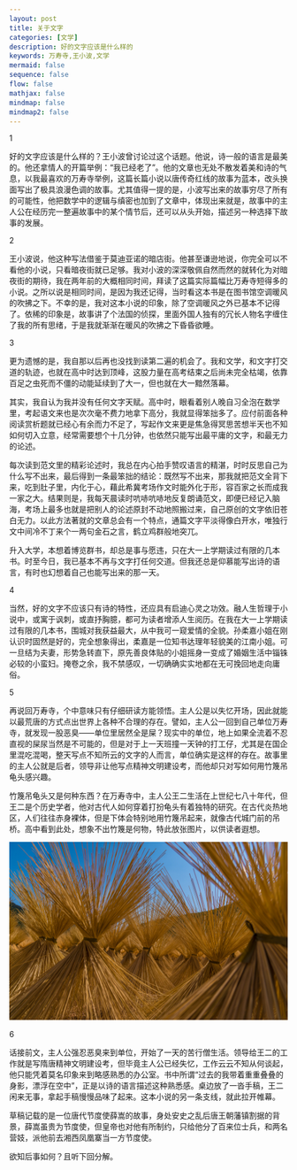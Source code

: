 ```yaml
---
layout: post
title: 关于文字
categories: [文学]
description: 好的文字应该是什么样的
keywords: 万寿寺,王小波,文学
mermaid: false
sequence: false
flow: false
mathjax: false
mindmap: false
mindmap2: false
---
```




1

好的文字应该是什么样的？王小波曾讨论过这个话题。他说，诗一般的语言是最美的。他还拿情人的开篇举例：“我已经老了”。他的文章也无处不散发着美和诗的气息，以我最喜欢的万寿寺举例，这篇长篇小说以唐传奇红线的故事为蓝本，改头换面写出了极具浪漫色调的故事。尤其值得一提的是，小波写出来的故事穷尽了所有的可能性，他把数学中的逻辑与缜密也加到了文章中，体现出来就是，故事中的主人公在经历完一整遍故事中的某个情节后，还可以从头开始，描述另一种选择下故事的发展。

2

王小波说，他这种写法借鉴于莫迪亚诺的暗店街。他甚至谦逊地说，你完全可以不看他的小说，只看暗夜街就已足够。我对小波的深深敬佩自然而然的就转化为对暗夜街的期待，我在两年前的大概相同时间，拜读了这篇实际篇幅比万寿寺短得多的小说。之所以说是相同时间，是因为我还记得，当时看这本书是在图书馆空调暖风的吹拂之下。不幸的是，我对这本小说的印象，除了空调暖风之外已基本不记得了。依稀的印象是，故事讲了个法国的侦探，里面外国人独有的冗长人物名字缠住了我的所有思绪，于是我就渐渐在暖风的吹拂之下昏昏欲睡。

3

更为遗憾的是，我自那以后再也没找到读第二遍的机会了。我和文学，和文字打交道的轨迹，也就在高中时达到顶峰，这股力量在高考结束之后尚未完全枯竭，依靠百足之虫死而不僵的动能延续到了大一，但也就在大一黯然落幕。

其实，我自认为我并没有任何文字天赋。高中时，眼看着别人晚自习全泡在数学里，考起语文来也是次次毫不费力地拿下高分，我就显得笨拙多了。应付前面各种阅读赏析题就已经心有余而力不足了，写起作文来更是焦急得冥思苦想半天也不知如何切入立意，经常需要想个十几分钟，也依然只能写出最平庸的文字，和最无力的论述。

每次读到范文里的精彩论述时，我总在内心拍手赞叹语言的精湛，时时反思自己为什么写不出来，最后得到一条最笨拙的结论：既然写不出来，那我就把范文全背下来，吃到肚子里，内化于心，藉此希冀考场作文时能外化于形，容百家之长而成我一家之大。结果则是，我每天晨读时吭哧吭哧地反复朗诵范文，即便已经记入脑海，考场上最多也就是把别人的论述原封不动地照搬过来，自己原创的文字依旧苍白无力。以此方法著就的文章总会有一个特点，通篇文字平淡得像白开水，唯独行文中间冷不丁来个一两句金石之言，鹤立鸡群般地突兀。

升入大学，本想着博览群书，却总是事与愿违，只在大一上学期读过有限的几本书。时至今日，我已基本不再与文字打任何交道。但我还总是仰慕能写出诗的语言，有时也幻想着自己也能写出来的那一天。

4

当然，好的文字不应该只有诗的特性，还应具有启迪心灵之功效。融人生哲理于小说中，或寓于讽刺，或直抒胸臆，都可为读者增添人生阅历。在我在大一上学期读过有限的几本书，围城对我获益最大，从中我可一窥爱情的全貌。孙柔嘉小姐在刚认识时固然是好的，完全想象得出，柔嘉是一位知书达理年轻貌美的江南小姐。可一旦结为夫妻，形势急转直下，原先善良体贴的小姐摇身一变成了婚姻生活中锱铢必较的小蛮妇。掩卷之余，我不禁感叹，一切确确实实地都在无可挽回地走向庸俗。

5

再说回万寿寺，个中意味只有仔细研读方能领悟。主人公是以失忆开场，因此就能以最荒唐的方式点出世界上各种不合理的存在。譬如，主人公一回到自己单位万寿寺，就发现一股恶臭——单位里居然全是屎？现实中的单位，地上如果全流着不忍直视的屎尿当然是不可能的，但是对于上一天班撞一天钟的打工仔，尤其是在国企里混吃混喝，整天写点不知所云的文字的人而言，单位确实是这样的存在。故事里的主人公就是后者，领导非让他写点精神文明建设考，而他却只对写如何用竹篾吊龟头感兴趣。

竹篾吊龟头又是何种东西？在万寿寺中，主人公王二生活在上世纪七八十年代，但王二是个历史学者，他对古代人如何穿着打扮龟头有着独特的研究。在古代炎热地区，人们往往赤身裸体，但是下体会特别地用竹篾吊起来，就像古代城门前的吊桥。高中看到此处，想象不出竹篾是何物，特此放张图片，以供读者遐想。

<img src="/images/posts/R-C.png" alt="竹篾" />

6

话接前文，主人公强忍恶臭来到单位，开始了一天的苦行僧生活。领导给王二的工作就是写隋唐精神文明建设考，但毕竟主人公已经失忆，工作云云不知从何谈起，他只能凭着莫名印象来到略感熟悉的办公室。书中所谓“过去的我带着重重叠叠的身影，漂浮在空中”，正是以诗的语言描述这种熟悉感。桌边放了一沓手稿，王二闲来无事，拿起手稿慢慢品味了起来。这本小说的另一条支线，就此拉开帷幕。

草稿记载的是一位唐代节度使薛嵩的故事，身处安史之乱后唐王朝藩镇割据的背景，薛嵩虽贵为节度使，但皇帝也对他有所制约，只给他分了百来位士兵，和两名营妓，派他前去湘西凤凰寨当一方节度使。

欲知后事如何？且听下回分解。
